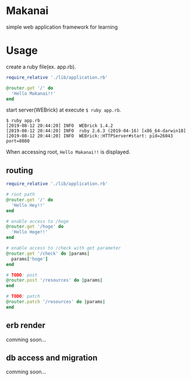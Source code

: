 # Makanai
simple web application framework for learning

# Usage

create a ruby ​​file(ex. app.rb).

``` ruby
require_relative './lib/application.rb'

@router.get '/' do
  'Hello Makanai!!'
end
```

start server(WEBrick) at  execute `$ ruby app.rb`.

```
$ ruby app.rb
[2019-08-12 20:44:20] INFO  WEBrick 1.4.2
[2019-08-12 20:44:20] INFO  ruby 2.6.3 (2019-04-16) [x86_64-darwin18]
[2019-08-12 20:44:20] INFO  WEBrick::HTTPServer#start: pid=26043 port=8080
```

When accessing root, `Hello Makanai!!` is displayed.

## routing

``` ruby
require_relative './lib/application.rb'

# root path
@router.get '/' do
  'Hello Hey!!'
end

# enable access to /hoge
@router.get '/hoge' do
  'Hello Hoge!!'
end

# enable access to /check with get parameter
@router.get '/check' do |params|
  params['hoge']
end

# TODO: post
@router.post '/resources' do |params|
end

# TODO: patch
@router.patch '/resources' do |params|
end
```

## erb render

comming soon...

## db access and migration

comming soon...
